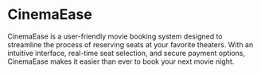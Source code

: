 # CinemaEase
CinemaEase is a user-friendly movie booking system designed to streamline the process of reserving seats at your favorite theaters. With an intuitive interface, real-time seat selection, and secure payment options, CinemaEase makes it easier than ever to book your next movie night.

